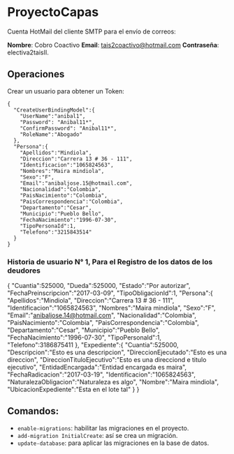 # ProyectoCapas

Cuenta HotMail del cliente SMTP para el envío de correos:

**Nombre**: Cobro Coactivo
**Email**: tais2coactivo@hotmail.com
**Contraseña**: electiva2taisII.

## Operaciones

Crear un usuario para obtener un Token:

```
{
  "CreateUserBindingModel":{ 
    "UserName":"anibal1", 
    "Password": "Anibal11*", 
    "ConfirmPassword": "Anibal11*", 
    "RoleName":"Abogado"
  },
  "Persona":{
    "Apellidos":"Mindiola",
    "Direccion":"Carrera 13 # 36 - 111",
    "Identificacion":"1065824563",
    "Nombres":"Maira mindiola",
    "Sexo":"F",
    "Email":"anibaljose.15@hotmail.com",
    "Nacionalidad":"Colombia",
    "PaisNacimiento":"Colombia",
    "PaisCorrespondencia":"Colombia",
    "Departamento":"Cesar",
    "Municipio":"Pueblo Bello",
    "FechaNacimiento":"1996-07-30",
    "TipoPersonaId":1,
    "Telefono":"3215843514"
  }
}
```

### Historia de usuario N° 1, Para el Registro de los datos de los deudores
{
  "Cuantia":525000,
  "Dueda":525000,
  "Estado":"Por autorizar",
  "FechaPreinscripcion":"2017-03-09",
  "TipoObligacionId":1,
  "Persona":{
    "Apellidos":"Mindiola",
    "Direccion":"Carrera 13 # 36 - 111",
    "Identificacion":"1065824563",
    "Nombres":"Maira mindiola",
    "Sexo":"F",
    "Email":"anibaljose.14@hotmail.com",
    "Nacionalidad":"Colombia",
    "PaisNacimiento":"Colombia",
    "PaisCorrespondencia":"Colombia",
    "Departamento":"Cesar",
    "Municipio":"Pueblo Bello",
    "FechaNacimiento":"1996-07-30",
    "TipoPersonaId":1,
    "Telefono":3186875411
  },
  "Expediente":{
    "Cuantia":525000,
    "Descripcion":"Esto es una descripcion",
    "DireccionEjecutado":"Esto es una direccion",
    "DireccionTituloEjecutivo":"Esto es una direcciond e titulo ejecutivo",
    "EntidadEncargada":"Entidad encargada es maira",
    "FechaRadicacion":"2017-03-19",
    "Identificacion":"1065824563",
    "NaturalezaObligacion":"Naturaleza es algo",
    "Nombre":"Maira mindiola",
    "UbicacionExpediente":"Esta en el lote tal"
  }
}

## Comandos:

- `enable-migrations`: habilitar las migraciones en el proyecto.
- `add-migration InitialCreate`: así se crea un migración.
- `update-database`: para aplicar las migraciones en la base de datos.